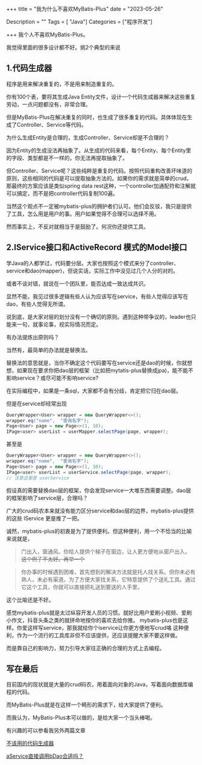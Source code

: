 +++
title = "我为什么不喜欢MyBatis-Plus"
date = "2023-05-26"

Description = ""
Tags = [ "Java"]
Categories = ["程序开发"]

+++
我个人不喜欢MyBatis-Plus。

我觉得里面的很多设计都不好。挑2个典型的来说

## 1.代码生成器
程序是用来解决重复的，不是用来制造重复的。

你有100个表，要将其生成Java Entity文件，设计一个代码生成器来解决这些重复劳动，一点问题都没有，非常合理。

但是MyBatis-Plus在解决重复的同时，也生成了很多重复的代码。具体体现在生成了Controller、Service等代码。

为什么生成Entity是合理的，生成Controller、Service却是不合理的？

因为Entity的生成没法再抽象了。从生成的代码来看，每个Entity、每个Entity里的字段、类型都是不一样的，你无法再提取抽象了。

但Controller、Service呢？这些纯粹是重复的代码。按照代码重构改善坏味道的原则，这些相同的代码是可以提取抽象方法的。如果你的需求就是简单的crud，那最终的方案应该是类似spring data rest这种，一个controller加通配符和注解就可以搞定，而不是把controller代码复制100遍。

当然这个观点不一定被mybatis-plus的拥护者们认可。他们会反驳，我只是提供了工具，怎么用是用户的事。用户如果觉得不合理可以选择不用。

然而事实上，不反对就相当于是鼓励了。何况你还提供工具。

## 2.IService接口和ActiveRecord 模式的Model接口
学Java的人都学过，代码要分层。大家也按照这个模式来分了controller、service和dao(mapper)，但说实话，实际工作中没见过几个人分的对的。

或者不谈对错，就说在一个团队里，能否达成一致达成共识。

显然不能，我见过很多逻辑有些人认为应该写在service，有些人觉得应该写在dao，有些人觉得无所谓。

说到底，是大家对层的划分没有一个确切的原则。遇到这种带争议的，leader也只能来一句，就事论事，视实际情况而定。

有办法提炼出原则吗？

当然有，最简单的办法就是替换法。

替换法的意思就是，当你不确定这个代码要写在service还是dao的时候，你就想想，如果现在要求你把dao层的框架（比如把mytatis-plus替换成jpa)，能不能不影响service？或尽可能不影响service?

在实际编程中，如果是一条sql，大家都不会有分歧，肯定把它归在dao层。

但是在service却经常出现
```java
QueryWrapper<User> wrapper = new QueryWrapper<>();
wrapper.eq("name",  "查询名字");
Page<User> page = new Page<>(1, 10);
IPage<user> userList = userMapper.selectPage(page, wrapper);
```
甚至是
```java
QueryWrapper<User> wrapper = new QueryWrapper<>();
wrapper.eq("name",  "查询名字");
Page<User> page = new Page<>(1, 10);
IPage<user> userList = userService.selectPage(page, wrapper);
// 注意这里是 userService
```
假设真的需要替换dao层的框架，你会发现service一大堆东西需要调整。dao层的框架影响了service层，合理吗？

广大的crud码农本来就没有能力区分service和dao层的边界，mybatis-plus提供的这些 IService 更是推了一把。

诚然，mybatis-plus的初衷是为了提供便利。但这种便利，用一个不恰当的比喻来说就是，

> 门出入，窗通风。你给人提供个梯子在窗边，让人更方便地从窗户出入。
~~这个例子不太好。再举一个~~

> 你办事的时候遇到困难，首先想到的解决方法就是托人找关系。但你未必有熟人，未必有渠道。为了方便大家找关系，它特意提供了个送礼工具。通过它这个工具，你就可以直接把礼送到要送的人手里。

这个比喻还是不好。

感觉mybatis-plus就是太过纵容开发人员的习惯。就好比用户爱刷小视频、爱刷小作文，抖音头条之类的就拼命地按你的喜欢去给你推。
mybatis-plus也是这样。你爱这样写service，那我就给你个iservice让你更方便地写crud咯
这种便利，作为一个流行的工具库非但不应该提供，还应该提醒大家不要这样做。

而是靠自己的影响力，努力引导大家往正确的合理的方式上去编程。

## 写在最后
目前国内的现状就是大量的crud码农，用着面向对象的Java，写着面向数据库编程的代码。

而MyBatis-Plus就是在这样一个畸形的需求下，给大家提供了便利。

而我认为，MyBatis-Plus本可以做的，是给大家一个当头棒喝。



有兴趣的可以参看我另外两篇文章

[不该用的代码生成器](/posts/不该用的代码生成器)

[aService直接调用bDao合适吗？](/posts/aservice直接调用bdao合适吗)
